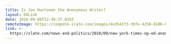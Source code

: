 ```yaml
---
title: Is Jon Huntsman the Anonymous Writer?
layout: OGLink
date: 2018-09-09T12:49:37.035Z
remoteImage: https://compote.slate.com/images/4e3541f3-3bfe-4250-8106-029ae92b8451.jpeg
link: >-
  https://slate.com/news-and-politics/2018/09/new-york-times-op-ed-anonymous-writer-trump.html?curator=MediaREDEF
---
```

